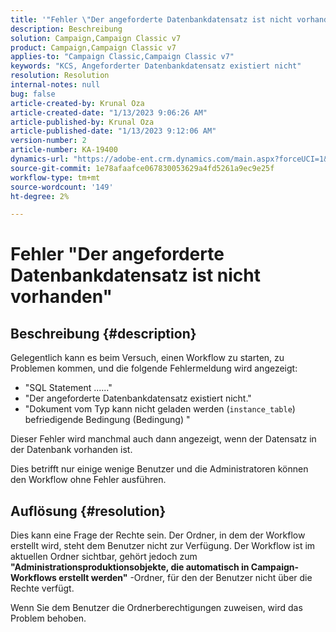 ```yaml
---
title: '"Fehler \"Der angeforderte Datenbankdatensatz ist nicht vorhanden\"'
description: Beschreibung
solution: Campaign,Campaign Classic v7
product: Campaign,Campaign Classic v7
applies-to: "Campaign Classic,Campaign Classic v7"
keywords: "KCS, Angeforderter Datenbankdatensatz existiert nicht"
resolution: Resolution
internal-notes: null
bug: false
article-created-by: Krunal Oza
article-created-date: "1/13/2023 9:06:26 AM"
article-published-by: Krunal Oza
article-published-date: "1/13/2023 9:12:06 AM"
version-number: 2
article-number: KA-19400
dynamics-url: "https://adobe-ent.crm.dynamics.com/main.aspx?forceUCI=1&pagetype=entityrecord&etn=knowledgearticle&id=4574fe8c-2193-ed11-aad1-6045bd006793"
source-git-commit: 1e78afaafce067830053629a4fd5261a9ec9e25f
workflow-type: tm+mt
source-wordcount: '149'
ht-degree: 2%

---
```


# Fehler &quot;Der angeforderte Datenbankdatensatz ist nicht vorhanden&quot;

## Beschreibung {#description}


Gelegentlich kann es beim Versuch, einen Workflow zu starten, zu Problemen kommen, und die folgende Fehlermeldung wird angezeigt:

- &quot;SQL Statement ......&quot;
- &quot;Der angeforderte Datenbankdatensatz existiert nicht.&quot;
- &quot;Dokument vom Typ kann nicht geladen werden (`instance_table`) befriedigende Bedingung (Bedingung) &quot;


Dieser Fehler wird manchmal auch dann angezeigt, wenn der Datensatz in der Datenbank vorhanden ist.

Dies betrifft nur einige wenige Benutzer und die Administratoren können den Workflow ohne Fehler ausführen.


## Auflösung {#resolution}


Dies kann eine Frage der Rechte sein. Der Ordner, in dem der Workflow erstellt wird, steht dem Benutzer nicht zur Verfügung. Der Workflow ist im aktuellen Ordner sichtbar, gehört jedoch zum <b>&quot;Administrationsproduktionsobjekte, die automatisch in Campaign-Workflows erstellt werden&quot;</b> -Ordner, für den der Benutzer nicht über die Rechte verfügt.

Wenn Sie dem Benutzer die Ordnerberechtigungen zuweisen, wird das Problem behoben.
